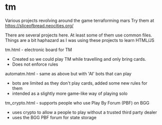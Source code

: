 # tm
Various projects revolving around the game terraforming mars
Try them at https://sliceofbread.neocities.org/

There are several projects here. At least some of them use common files.
Things are a bit haphazard as I was using these projects to learn HTML/JS

tm.html - electronic board for TM
- Created so we could play TM while travelling and only bring cards.
- Does not enforce rules

automatm.html - same as above but with 'AI' bots that can play
- bots are limited as they don't play cards, added some new rules for them
- intended as a slightly more game-like way of playing solo

tm_crypto.html - supports people who use Play By Forum (PBF) on BGG
- uses crypto to allow a people to play without a trusted third party dealer
- uses the BGG PBF forum for state storage
